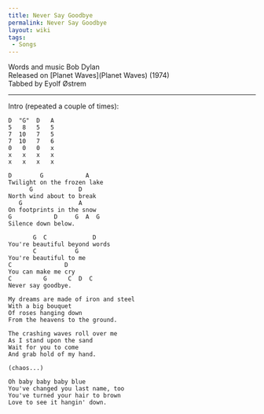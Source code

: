 ```yaml
---
title: Never Say Goodbye
permalink: Never Say Goodbye
layout: wiki
tags:
 - Songs
---
```


Words and music Bob Dylan  
Released on [Planet Waves](Planet Waves) (1974)  
Tabbed by Eyolf Østrem

* * * * *

Intro (repeated a couple of times):

    D  "G"  D   A
    5   8   5   5
    7  10   7   5
    7  10   7   6
    0   0   0   x
    x   x   x   x
    x   x   x   x

    D        G            A
    Twilight on the frozen lake
          G             D
    North wind about to break
       G                A
    On footprints in the snow
    G            D     G  A  G
    Silence down below.

           G  C             D
    You're beautiful beyond words
           C           G
    You're beautiful to me
    C               D
    You can make me cry
    C         G      C  D  C
    Never say goodbye.

    My dreams are made of iron and steel
    With a big bouquet
    Of roses hanging down
    From the heavens to the ground.

    The crashing waves roll over me
    As I stand upon the sand
    Wait for you to come
    And grab hold of my hand.

    (chaos...)

    Oh baby baby baby blue
    You've changed you last name, too
    You've turned your hair to brown
    Love to see it hangin' down.
